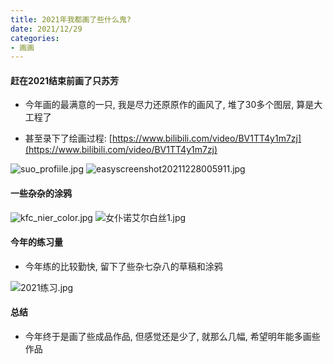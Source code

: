 ```yaml
---
title: 2021年我都画了些什么鬼?
date: 2021/12/29
categories: 
- 画画
---
```


#### 赶在2021结束前画了只苏芳
* 今年画的最满意的一只, 我是尽力还原原作的画风了, 堆了30多个图层, 算是大工程了

* 甚至录下了绘画过程: [https://www.bilibili.com/video/BV1TT4y1m7zj](https://www.bilibili.com/video/BV1TT4y1m7zj)

![suo_profiile.jpg](https://s2.loli.net/2024/11/19/rVRB5x9haTzIJ6e.jpg)
![easyscreenshot20211228005911.jpg](https://s2.loli.net/2024/11/20/ldZtQnTmeXWivBF.jpg)


#### 一些杂杂的涂鸦
![kfc_nier_color.jpg](https://s2.loli.net/2024/11/30/zYEkFLpGKCrSe9X.jpg)
![女仆诺艾尔白丝1.jpg](https://s2.loli.net/2024/11/30/t8RkwnOYX1PLNp2.jpg)


#### 今年的练习量
* 今年练的比较勤快, 留下了些杂七杂八的草稿和涂鸦

![2021练习.jpg](https://s2.loli.net/2024/11/30/GINEyMcm5RQZfdx.jpg)


#### 总结
* 今年终于是画了些成品作品, 但感觉还是少了, 就那么几幅, 希望明年能多画些作品
